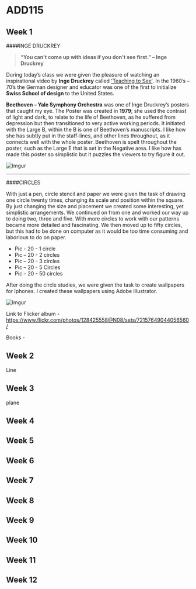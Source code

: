 ADD115
======


Week 1
-------

####INGE DRUCKREY

>**“You can't come up with ideas if you don't see first.” – Inge Druckrey**

During today’s class we were given the pleasure of watching an inspirational video by **Inge Druckrey** called ['Teaching to See'](https://www.youtube.com/watch?v=ldSkPqZKBl0). In the 1960’s – 70’s the German designer and educator was one of the first to initialize **Swiss School of design** to the United States.

**Beethoven – Yale Symphony Orchestra** was one of Inge Druckrey’s posters that caught my eye. The Poster was created in **1979**; she used the contrast of light and dark, to relate to the life of Beethoven, as he suffered from depression but then transitioned to very active working periods. It initiated with the Large B, within the B is one of Beethoven’s manuscripts. I like how she has subtly put in the staff-lines, and other lines throughout, as it connects well with the whole poster. Beethoven is spelt throughout the poster, such as the Large E that is set in the Negative area. I like how has made this poster so simplistic but it puzzles the viewers to try figure it out.

![Imgur](http://i.imgur.com/9E8oWtO.jpg)

****
####CIRCLES

With just a pen, circle stencil and paper we were given the task of drawing one circle twenty times, changing its scale and position within the square. By just changing the size and placement we created some interesting, yet simplistic arrangements. We continued on from one and worked our way up to doing two, three and five. With more circles to work with our patterns became more detailed and fascinating. We then moved up to fifty circles, but this had to be done on computer as it would be too time consuming and laborious to do on paper.

* Pic - 20 - 1 circle
* Pic – 20 - 2 circles
* Pic – 20 - 3 circles
* Pic – 20 - 5 Circles
* Pic – 20 - 50 circles

After doing the circle studies, we were given the task to create wallpapers for Iphones. I created these wallpapers using Adobe Illustrator.

![Imgur](http://i.imgur.com/fRUxasz.jpg)

Link to Flicker album - https://www.flickr.com/photos/128425558@N08/sets/72157649044056560/

Books -


Week 2
-------

Line

Week 3
-------


plane


Week 4
-------

Week 5
-------

Week 6
-------

Week 7
-------

Week 8
-------

Week 9
-------

Week 10
-------

Week 11
-------

Week 12
-------
